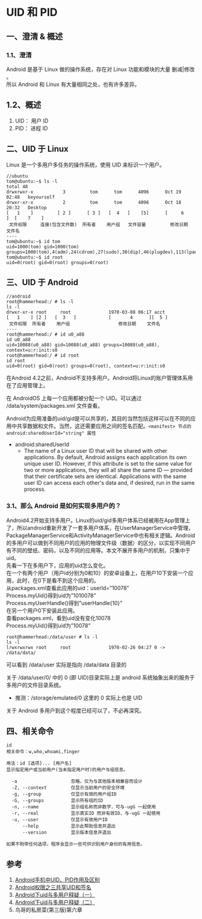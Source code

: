 # UID 和 PID

## 一、澄清 & 概述

### 1.1、澄清
Android 是基于 Linux 做的操作系统，存在对 Linux 功能和模块的大量 删减|修改 。    
所以 Android 和 Linux 有大量相同之处，也有许多差异。
## 1.2、概述
1. UID： 用户 ID
2. PID： 进程 ID

## 二、UID 于 Linux
Linux 是一个多用户多任务的操作系统，使用 UID 来标识一个用户。
```UbuntuTerminal
//ubuntu
tom@ubuntu:~$ ls -l
total 48
drwxrwxr-x           3         tom      tom      4096      Oct 19 02:48   beyourself
drwxr-xr-x           2         tom      tom      4096      Oct 18 20:32   Desktop
[   1    ]         [ 2 ]      [ 3 ]   [  4   ]    [5]      [     6     ]  [    7    ]
 文件权限     连接(包含文件数)  所有者    用户组   文件容量         修改日期     文件名
----
tom@ubuntu:~$ id tom
uid=1000(tom) gid=1000(tom) groups=1000(tom),4(adm),24(cdrom),27(sudo),30(dip),46(plugdev),113(lpadmin),128(sambashare)
tom@ubuntu:~$ id root
uid=0(root) gid=0(root) groups=0(root)
```


## 三、UID 于 Android
```AndroidTerminal
//android
root@hammerhead:/ # ls -l
ls -l
drwxr-xr-x root     root              1970-03-08 06:17 acct
[   1    ] [2 ]   [  3   ]            [       4      ][  5 ]
 文件权限  所有者    用户组                  修改日期    文件名
----
root@hammerhead:/ # id u0_a88
id u0_a88
uid=10088(u0_a88) gid=10088(u0_a88) groups=10088(u0_a88), context=u:r:init:s0
root@hammerhead:/ # id root
id root
uid=0(root) gid=0(root) groups=0(root), context=u:r:init:s0
```
在Android 4.2之前，Android不支持多用户。Android将Linux的账户管理体系用在了应用管理上。

在 AndroidOS 上每一个应用都被分配一个 UID。可以通过 /data/system/packages.xml 文件查看。

Android为应用准备的uid/gid是可以共享的，其目的当然包括这样可以在不同的应用中共享数据和文件。当然，这还需要应用之间的签名匹配。`<manifest> 节点的 android:sharedUserId="string" 属性`
- android:sharedUserId
  - The name of a Linux user ID that will be shared with other applications. By default, Android assigns each application its own unique user ID. However, if this attribute is set to the same value for two or more applications, they will all share the same ID — provided that their certificate sets are identical. Applications with the same user ID can access each other's data and, if desired, run in the same process.

### 3.1、那么 Android 是如何实现多用户的？
Android4.2开始支持多用户。Linux的uid/gid多用户体系已经被用在App管理上了，所以android重新开发了一套多用户体系，在UserManagerService中管理，PackageManagerService和ActivityManagerService中也有相关逻辑。Android的多用户可以做到不同用户的应用的物理文件级（数据）的区分，以实现不同用户有不同的壁纸、密码，以及不同的应用等。本文不展开多用户的机制，只集中于uid。     
先看一下在多用户下，应用的uid怎么变化。     
在一个有两个用户（用户id分别为0和10）的安卓设备上，在用户10下安装一个应用，此时，在0下是看不到这个应用的。     
从packages.xml查看此应用的uid：userId=”10078”     
Process.myUid()得到uid为”1010078”     
Process.myUserHandle()得到”userHandle{10}”     
在另一个用户0下安装此应用。     
查看packages.xml，看到uid没有变化10078     
Process.myUid()得到uid为”10078”        

```terminal
root@hammerhead:/data/user # ls -l
ls -l
lrwxrwxrwx root     root              1970-02-26 04:27 0 -> /data/data/
```
可以看到 /data/user 实际是指向 /data/data 目录的

关于 /data/user/0/  中的 0 (即 UID)目录实际上是 android 系统抽象出来的服务于多用户的文件目录系统。
- 推测：/storage/emulated/0 这里的 0 实际上也是 UID

关于 Android 多用户到这个程度已经可以了，不必再深究。

## 四、相关命令
```terminal
id
相关命令：w,who,whoami,finger

用法：id [选项]... [用户名]
显示指定用户或当前用户(当未指定用户时)的用户与组信息。

  -a                    忽略，仅为与其他版本相兼容而设计
  -Z, --context         仅显示当前用户的安全环境
  -g, --group           仅显示有效的用户组ID
  -G, --groups          显示所有组的ID
  -n, --name            显示组名称而非数字，可与-ugG 一起使用
  -r, --real            显示真实ID 而非有效ID，与-ugG 一起使用
  -u, --user            仅显示有效用户ID
      --help            显示此帮助信息并退出
      --version         显示版本信息并退出

如果不附带任何选项，程序会显示一些可供识别用户身份的有用信息。
```



## 参考
1. [Android手机中UID、PID作用及区别](http://blog.csdn.net/jiaoli_82/article/details/49802613)
2. [Android权限之三共享UID和签名](http://www.linuxidc.com/Linux/2011-03/33279.htm)
3. [Android下uid与多用户释疑（一） ](http://blog.csdn.net/zhanglianyu00/article/details/50238447)
4. [Android下uid与多用户释疑（二） ](http://blog.csdn.net/zhanglianyu00/article/details/50253187)
5. 鸟哥的私房菜(第三版)第六章
